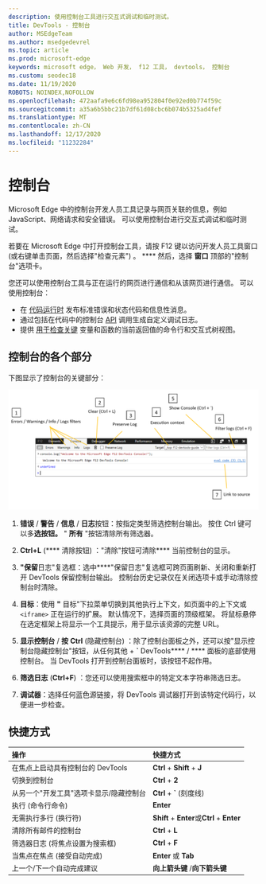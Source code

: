 ```yaml
---
description: 使用控制台工具进行交互式调试和临时测试。
title: DevTools - 控制台
author: MSEdgeTeam
ms.author: msedgedevrel
ms.topic: article
ms.prod: microsoft-edge
keywords: microsoft edge， Web 开发， f12 工具， devtools， 控制台
ms.custom: seodec18
ms.date: 11/19/2020
ROBOTS: NOINDEX,NOFOLLOW
ms.openlocfilehash: 472aafa9e6c6fd98ea952804f0e92ed0b774f59c
ms.sourcegitcommit: a35a6b5bbc21b7df61d08cbc6b074b5325ad4fef
ms.translationtype: MT
ms.contentlocale: zh-CN
ms.lasthandoff: 12/17/2020
ms.locfileid: "11232284"
---
```

# 控制台

Microsoft Edge 中的控制台开发人员工具记录与网页关联的信息，例如 JavaScript、网络请求和安全错误。 可以使用控制台进行交互式调试和临时测试。 

若要在 Microsoft Edge 中打开控制台工具，请按 F12 键以访问开发人员工具窗口 (或右键单击页面，然后选择"检查元素") 。 **** 然后，选择 **窗口** 顶部的"控制台"选项卡。 

您还可以使用控制台工具与正在运行的网页进行通信和从该网页进行通信。 可以使用控制台：

- 在 [代码运行时](./console/error-and-status-codes.md) 发布标准错误和状态代码和信息性消息。
- 通过包括在代码中的控制台 [API](./console/console-api.md) 调用生成自定义调试日志。
- 提供 [用于检查关键](./console/command-line.md) 变量和函数的当前返回值的命令行和交互式树视图。

## 控制台的各个部分

下图显示了控制台的关键部分：

![Microsoft Edge DevTools 控制台](./media/console.png)

1. **错误**  / **警告**  / **信息**  / **日志**按钮：按指定类型筛选控制台输出。 按住 Ctrl 键可以多**选按钮。** " **所有** "按钮清除所有筛选器。

2. **Ctrl+L** (**** 清除按钮) ："清除"按钮可清除**** 当前控制台的显示。

3. **"保留**日志"复选框：选中****"保留日志"复选框可跨页面刷新、关闭和重新打开 DevTools 保留控制台输出。 控制台历史记录仅在关闭选项卡或手动清除控制台时清除。

4. **目标**：使用 **"** 目标"下拉菜单切换到其他执行上下文，如页面中的上下文或 `<iframe>` 正在运行的扩展。 默认情况下，选择页面的顶级框架。 将鼠标悬停在选定框架上将显示一个工具提示，用于显示该资源的完整 URL。

5. **显示控制台**  / **按** **Ctrl** (隐藏控制台) ：除了控制台面板之外，还可以按"显示控制台隐藏控制台"按钮，从任何其他 +  **&grave;** DevTools****  /  **** 面板的底部使用控制台。 当 DevTools 打开到控制台面板时，该按钮不起作用。
 
6. **筛选日志** (**Ctrl+F**) ：您还可以使用搜索框中的特定文本字符串筛选日志。

7. **调试器**：选择任何蓝色源链接，将 DevTools 调试器打开到该特定代码行，以便进一步检查。

## 快捷方式

操作                                            | 快捷方式               
:-------------------------------------------------| :----------------------
在焦点上启动具有控制台的 DevTools             | **Ctrl**  + **Shift**  + **J** 
切换到控制台                                 | **Ctrl**  + **2**           
从另一个"开发工具"选项卡显示/隐藏控制台       | **Ctrl**  +  **&grave;** (刻度线)   
执行 (命令行命令)                      | **Enter**                
无需执行多行 (换行符)  | **Shift**  + **Enter**或**Ctrl**  +  **Enter**      
清除所有邮件的控制台                 | **Ctrl**  + **L**           
筛选器日志 (将焦点设置为搜索框)              | **Ctrl**  + **F**           
当焦点在焦点 (接受自动完成)  | **Enter** 或 **Tab**       
上一个/下一个自动完成建议          | **向上箭头键** /**向下箭头键**   

